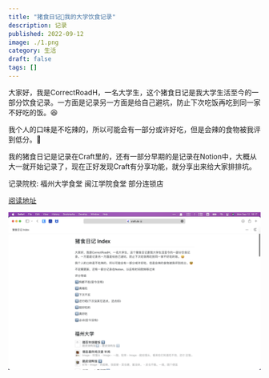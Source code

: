 ```yaml
---
title: "猪食日记🐷我的大学饮食记录"
description: 记录
published: 2022-09-12
image: ./1.png
category: 生活
draft: false
tags: []
---
```


大家好，我是CorrectRoadH，一名大学生，这个猪食日记是我大学生活至今的一部分饮食记录。一方面是记录另一方面是给自己避坑，防止下次吃饭再吃到同一家不好吃的饭。😆

我个人的口味是不吃辣的，所以可能会有一部分或许好吃，但是会辣的食物被我评到低分。🥸

我的猪食日记是记录在Craft里的，还有一部分早期的是记录在Notion中，大概从大一就开始记录了，现在正好发现Craft有分享功能，就分享出来给大家排排坑。

记录院校: 福州大学食堂 闽江学院食堂 部分连锁店

[阅读地址](https://www.craft.do/s/Pbgk8CkvxLQDAj)

![1](1.png)